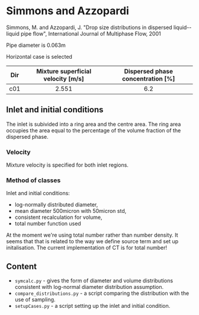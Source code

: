 # Simmons and Azzopardi

Simmons, M. and Azzopardi, J. "Drop size distributions in
dispersed liquid--liquid pipe flow", International Journal of
Multiphase Flow, 2001

Pipe diameter is 0.063m

Horizontal case is selected

| Dir | Mixture superficial velocity [m/s] | Dispersed phase concentration [%]|
| --- |:----------------------------------:|:--------------------------------:|
| c01 | 2.551                              | 6.2                              |

## Inlet and initial conditions

The inlet is subivided into a ring area and the centre area. The ring area
occupies the area equal to the percentage of the volume fraction of the
dispersed phase.

### Velocity

Mixture velocity is specified for both inlet regions.

### Method of classes

Inlet and initial conditions:
 * log-normally distributed diameter,
 * mean diameter 500micron with 50micron std,
 * consistent recalculation for volume,
 * total number function used

At the moment we're using total number rather than number density. It seems
that that is related to the way we define source term and set up initalisation.
The current implementation of CT is for total number!

## Content
 * `symcalc.py` - gives the form of diameter and volume distributions
   consistent with log-normal diameter distribution assumption.
 * `compare_distributions.py` - a script comparing the distribution with the
   use of sampling.
 * `setupCases.py` - a script setting up the inlet and initial condition.

